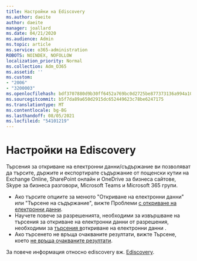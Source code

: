 ```yaml
---
title: Настройки на Ediscovery
ms.author: daeite
author: daeite
manager: joallard
ms.date: 04/21/2020
ms.audience: Admin
ms.topic: article
ms.service: o365-administration
ROBOTS: NOINDEX, NOFOLLOW
localization_priority: Normal
ms.collection: Adm_O365
ms.assetid: ''
ms.custom:
- "2006"
- "3200003"
ms.openlocfilehash: bdf3707880d9b30ff6452a769bc0d2725be877373136a994a108e92d56d7b577
ms.sourcegitcommit: b5f7da89a650d2915dc652449623c78be6247175
ms.translationtype: MT
ms.contentlocale: bg-BG
ms.lasthandoff: 08/05/2021
ms.locfileid: "54101219"
---
```

# <a name="ediscovery-settings"></a>Настройки на Ediscovery

Търсения за откриване на електронни данни/съдържание ви позволяват да търсите, държите и експортирате съдържание от пощенски кутии на Exchange Online, SharePoint онлайн и OneDrive за бизнеса сайтове, Skype за бизнеса разговори, Microsoft Teams и Microsoft 365 групи.

- Ако търсите опциите за менюто "Откриване на електронни данни" или "Търсене на съдържание", вижте Проблеми [с откриване на електронни данни](https://docs.microsoft.com/alchemyinsights/ediscovery-issues).
- Научете повече за разрешенията, необходими за извършване на търсения за откриване на електронни данни от разрешения, необходими за [търсения в](https://docs.microsoft.com/alchemyinsights/permissions-required-for-ediscovery-searches)откриване на електронни данни .
- Ако търсенето не връща очакваните резултати, вижте Търсене, което [не връща очакваните резултати](https://docs.microsoft.com/alchemyinsights/search-not-returning-expected-results).

За повече информация относно ediscovery вж. [Ediscovery](https://docs.microsoft.com/microsoft-365/compliance/ediscovery).
